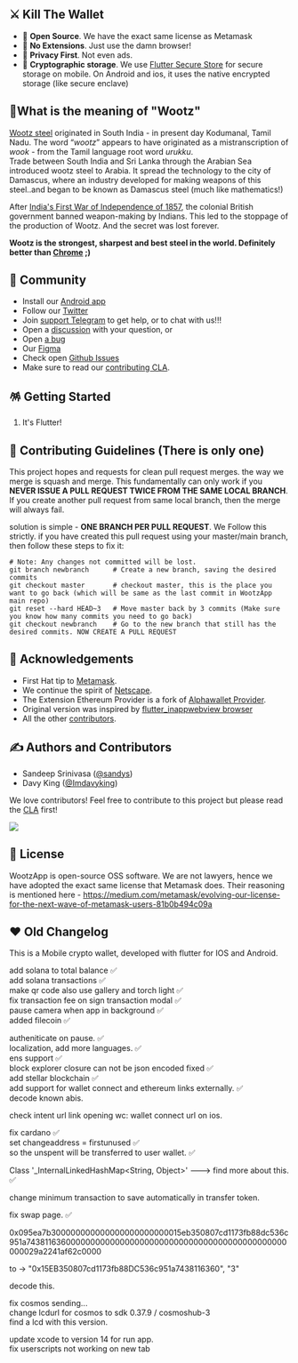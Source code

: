 

## ⚔️ Kill The Wallet

- 👐 **Open Source**. We have the exact same license as Metamask
- 🎁 **No Extensions**. Just use the damn browser!
- 🙈 **Privacy First**. Not even ads.
- 🔐 **Cryptographic storage**. We use [Flutter Secure Store](https://pub.dev/packages/flutter_secure_storage) for secure storage on mobile. On Android and ios, it uses the native encrypted storage (like secure enclave)

## 🧬What is the meaning of "Wootz"


[Wootz steel](https://en.wikipedia.org/wiki/Wootz_steel) originated in South India - in present day Kodumanal, Tamil Nadu. The word “*wootz*” appears to have originated as a mistranscription of *wook* - from the Tamil language root word *urukku*.  
Trade between South India and Sri Lanka through the Arabian Sea introduced wootz steel to Arabia. It spread the technology to the city of Damascus, where an industry developed for making weapons of this steel..and began to be known as Damascus steel (much like mathematics!)

After [India's First War of Independence of 1857](https://en.wikipedia.org/wiki/Indian_Rebellion_of_1857), the colonial British government banned weapon-making by Indians. This led to the stoppage of the production of Wootz. And the secret was lost forever.

**Wootz is the strongest, sharpest and best steel in the world. Definitely better than [Chrome](https://en.wikipedia.org/wiki/Chrome_steel) ;)**

## 🎊 Community

- Install our [Android app](https://play.google.com/store/apps/details?id=com.wootzapp.browser)
- Follow our [Twitter](https://twitter.com/wootzapp)
- Join  [support Telegram](https://t.me/wootzapp) to get help, or to chat with us!!!
- Open a [discussion](https://github.com/wootzapp/wootz-browser/discussions/new) with your question, or
- Open [a bug](https://github.com/wootzapp/wootz-browser/issues/new)
- Our [Figma](https://www.figma.com/file/ZiV1e5dTxNU20so3foISK7/wootzapp)
- Check open [Github Issues](https://github.com/wootzapp/wootz-browser/issues)
- Make sure to read our [contributing CLA](https://github.com/wootzapp/.github/blob/main/CLA.md).

## 🪅 Getting Started

1. It's Flutter!

## 🧐 Contributing Guidelines (There is only one)

This project hopes and requests for clean pull request merges. the way we merge is squash and merge. This fundamentally can only work if you **NEVER ISSUE A PULL REQUEST TWICE FROM THE SAME LOCAL BRANCH**. If you create another pull request from same local branch, then the merge will always fail.

solution is simple - **ONE BRANCH PER PULL REQUEST**. We Follow this strictly. if you have created this pull request using your master/main branch, then follow these steps to fix it:
```
# Note: Any changes not committed will be lost.
git branch newbranch      # Create a new branch, saving the desired commits
git checkout master       # checkout master, this is the place you want to go back (which will be same as the last commit in WootzApp main repo)
git reset --hard HEAD~3   # Move master back by 3 commits (Make sure you know how many commits you need to go back)
git checkout newbranch    # Go to the new branch that still has the desired commits. NOW CREATE A PULL REQUEST
```

## 💌 Acknowledgements

- First Hat tip to  [Metamask](https://github.com/MetaMask).
- We continue the spirit of [Netscape](https://www.cnet.com/tech/tech-industry/netscape-sets-source-code-free/).
- The Extension Ethereum Provider is a fork of [Alphawallet Provider](https://github.com/AlphaWallet/AlphaWallet-web3-provider).
- Original version was inspired by [flutter_inappwebview browser](https://github.com/pichillilorenzo/flutter_browser_app)
- All the other [contributors](https://github.com/wootzapp/wootz-browser/graphs/contributors).

## ✍️ Authors and Contributors

- Sandeep Srinivasa ([@sandys](https://twitter.com/sandeepssrin))
- Davy King ([@Imdavyking](https://github.com/Imdavyking))

We love contributors! Feel free to contribute to this project but please read the [CLA](https://github.com/wootzapp/.github/blob/main/CLA.md) first!

<a href="https://github.com/wootzapp/wootz-browser/graphs/contributors">
  <img src="https://contrib.rocks/image?repo=wootzapp/wootz-browser&max=300&columns=12&anon=0" />
</a>

## 📜 License

WootzApp is open-source OSS software. We are not lawyers, hence we have adopted the exact same license that Metamask does. Their reasoning is mentioned here - https://medium.com/metamask/evolving-our-license-for-the-next-wave-of-metamask-users-81b0b494c09a



## ❤️ Old Changelog



This is a Mobile crypto wallet, developed with flutter for IOS and Android.

add solana to total balance ✅  
add solana transactions ✅  
make qr code also use gallery and torch light ✅  
fix transaction fee on sign transaction modal ✅  
pause camera when app in background ✅  
added filecoin ✅  

autheniticate on pause. ✅  
localization, add more languages. ✅  
ens support ✅  
block explorer closure can not be json encoded fixed ✅  
add stellar blockchain ✅  
add support for wallet connect and ethereum links externally. ✅  
decode known abis.  

check intent url link opening wc: wallet connect url on ios.  

fix cardano ✅  
set changeaddress = firstunused ✅  
so the unspent will be transferred to user wallet. ✅  

Class '\_InternalLinkedHashMap<String, Object>' ---> find more about this. ✅  

change minimum transaction to save automatically in transfer token.  

fix swap page. ✅  

0x095ea7b300000000000000000000000015eb350807cd1173fb88dc536c951a743811636000000000000000000000000000000000000000000000000029a2241af62c0000  

to -> "0x15EB350807cd1173fb88DC536c951a7438116360", "3"  

decode this.  

fix cosmos sending...  
change lcdurl for cosmos to sdk 0.37.9 / cosmoshub-3  
find a lcd with this version.  

update xcode to version 14 for run app.  
fix userscripts not working on new tab  
